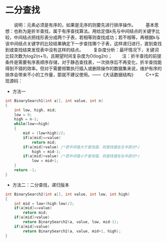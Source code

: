 # 二分查找

　　说明：元素必须是有序的，如果是无序的则要先进行排序操作。
　　基本思想：也称为是折半查找，属于有序查找算法。用给定值k先与中间结点的关键字比较，中间结点把线形表分成两个子表，若相等则查找成功；若不相等，再根据k与该中间结点关键字的比较结果确定下一步查找哪个子表，这样递归进行，直到查找到或查找结束发现表中没有这样的结点。
　　复杂度分析：最坏情况下，关键词比较次数为log2(n+1)，且期望时间复杂度为O(log2n)；
　　注：折半查找的前提条件是需要有序表顺序存储，对于静态查找表，一次排序后不再变化，折半查找能得到不错的效率。但对于需要频繁执行插入或删除操作的数据集来说，维护有序的排序会带来不小的工作量，那就不建议使用。——《大话数据结构》
　　C++实现源码：

- 方法一

```c++
int BinarySearch1(int a[], int value, int n)
{
    int low, high, mid;
    low = 0;
    high = n-1;
    while(low<=high)
    {
        mid = (low+high)/2;
        if(a[mid]==value)
            return mid;
        if(a[mid]>value) /*若中间值大于查找值，则查找值在左半部分*/
            high = mid-1;
        if(a[mid]<value) /*若中间值小于查找值，则查找值在右半部分*/
            low = mid+1;
    }
    return -1;
}
```

- 方法二：二分查找，递归版本

```c++
int BinarySearch2(int a[], int value, int low, int high)
{
    int mid = low+(high-low)/2;
    if(a[mid]==value)
        return mid;
    if(a[mid]>value)
        return BinarySearch2(a, value, low, mid-1);
    if(a[mid]<value)
        return BinarySearch2(a, value, mid+1, high);
}
```
